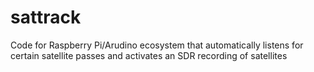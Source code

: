 # sattrack
Code for Raspberry Pi/Arudino ecosystem that automatically listens for certain satellite passes and activates an SDR recording of satellites

